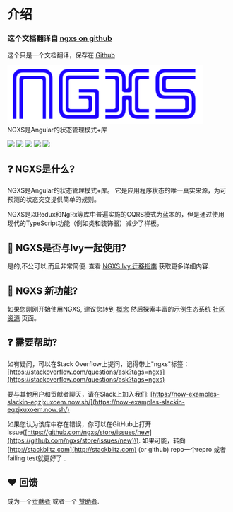 # 介绍

### 这个文档翻译自 [ngxs on github](https://github.com/ngxs/store/tree/master/docs) 

这个只是一个文档翻译，保存在 [Github](https://github.com/mlwxxx/ngxs)

 ![](.gitbook/assets/logo%20%282%29.png)  
 NGXS是Angular的状态管理模式+库  
  
 [![](https://now-examples-slackin-eqzjxuxoem.now.sh/badge.svg)](https://now-examples-slackin-eqzjxuxoem.now.sh/) [![](https://badge.fury.io/js/%40ngxs%2Fstore.svg)](https://badge.fury.io/js/%40ngxs%2Fstore) [![](https://api.codeclimate.com/v1/badges/5b43106a1ddff7d76a04/maintainability)](https://codeclimate.com/github/ngxs/store/maintainability) [![](https://api.codeclimate.com/v1/badges/5b43106a1ddff7d76a04/test_coverage)](https://codeclimate.com/github/ngxs/store/test_coverage) [![](https://circleci.com/gh/ngxs/store/tree/master.svg?style=svg)](https://circleci.com/gh/ngxs/store)

## ❓ NGXS是什么?

NGXS是Angular的状态管理模式+库。 它是应用程序状态的唯一真实来源，为可预测的状态突变提供简单的规则。

NGXS是以Redux和NgRx等库中普遍实施的CQRS模式为蓝本的，但是通过使用现代的TypeScript功能（例如类和装饰器）减少了样板。

## 🌱 NGXS是否与Ivy一起使用?

是的,不公可以,而且非常简便. 查看 [NGXS Ivy 迁移指南](https://ngxs.io/advanced/ivy-migration-guide) 获取更多详细内容.

## 👋 NGXS 新功能?

如果您刚刚开始使用NGXS, 建议您转到 [概念](gai-nian/intro.md) 然后探索丰富的示例生态系统 [社区资源](community/projects.md) 页面。

## ❓ 需要帮助?

如有疑问，可以在Stack Overflow上提问，记得带上"ngxs"标签： [https://stackoverflow.com/questions/ask?tags=ngxs](https://stackoverflow.com/questions/ask?tags=ngxs)

要与其他用户和贡献者聊天，请在Slack上加入我们: [https://now-examples-slackin-eqzjxuxoem.now.sh/](https://now-examples-slackin-eqzjxuxoem.now.sh/)

如果您认为该库中存在错误，你可以在GitHub上打开issue\([https://github.com/ngxs/store/issues/new](https://github.com/ngxs/store/issues/new)\). 如果可能，转向 [http://stackblitz.com](http://stackblitz.com) \(or github\) repo一个repro 或者failing test就更好了 .

## ❤️ 回馈

成为一个[贡献者](community/contributors.md) 或者一个 [赞助者](community/sponsors.md).

